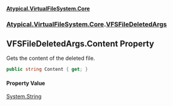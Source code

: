 #### [Atypical.VirtualFileSystem.Core](VirtualFileSystem.md 'VirtualFileSystem')
### [Atypical.VirtualFileSystem.Core](VirtualFileSystem.md#Atypical.VirtualFileSystem.Core 'Atypical.VirtualFileSystem.Core').[VFSFileDeletedArgs](VFSFileDeletedArgs.md 'Atypical.VirtualFileSystem.Core.VFSFileDeletedArgs')

## VFSFileDeletedArgs.Content Property

Gets the content of the deleted file.

```csharp
public string Content { get; }
```

#### Property Value
[System.String](https://docs.microsoft.com/en-us/dotnet/api/System.String 'System.String')